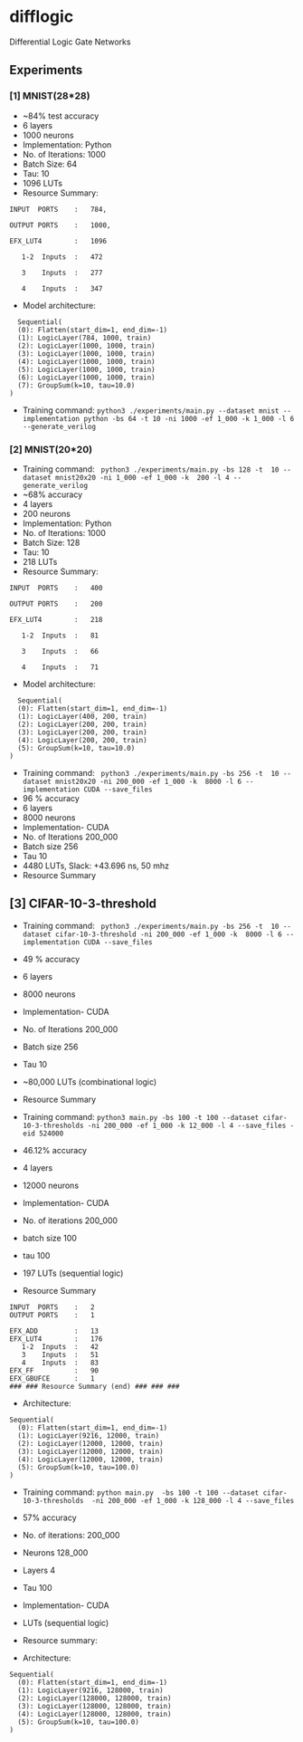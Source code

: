 # difflogic
Differential Logic Gate Networks


## Experiments

### [1] MNIST(28*28)

- ~84% test accuracy
- 6 layers
- 1000 neurons
- Implementation: Python
- No. of Iterations: 1000
- Batch Size: 64
- Tau: 10
- 1096 LUTs
- Resource Summary:
```
INPUT  PORTS    : 	784,

OUTPUT PORTS    : 	1000,

EFX_LUT4        : 	1096

   1-2  Inputs  : 	472

   3    Inputs  : 	277

   4    Inputs  : 	347
```
- Model architecture:
```
  Sequential(
  (0): Flatten(start_dim=1, end_dim=-1)
  (1): LogicLayer(784, 1000, train)
  (2): LogicLayer(1000, 1000, train)
  (3): LogicLayer(1000, 1000, train)
  (4): LogicLayer(1000, 1000, train)
  (5): LogicLayer(1000, 1000, train)
  (6): LogicLayer(1000, 1000, train)
  (7): GroupSum(k=10, tau=10.0)
)
```

- Training command: `python3 ./experiments/main.py --dataset mnist --implementation python -bs 64 -t 10 -ni 1000 -ef 1_000 -k 1_000 -l 6 --generate_verilog`

### [2] MNIST(20*20)

- Training command: ` python3 ./experiments/main.py -bs 128 -t  10 --dataset mnist20x20 -ni 1_000 -ef 1_000 -k  200 -l 4 --generate_verilog`
- ~68% accuracy
- 4 layers
- 200 neurons
- Implementation: Python
- No. of Iterations: 1000
- Batch Size: 128
- Tau: 10
- 218 LUTs
- Resource Summary:
```
INPUT  PORTS    :   400

OUTPUT PORTS    :   200

EFX_LUT4        :   218

   1-2  Inputs  :   81

   3    Inputs  :   66

   4    Inputs  :   71
```
- Model architecture:
```
  Sequential(
  (0): Flatten(start_dim=1, end_dim=-1)
  (1): LogicLayer(400, 200, train)
  (2): LogicLayer(200, 200, train)
  (3): LogicLayer(200, 200, train)
  (4): LogicLayer(200, 200, train)
  (5): GroupSum(k=10, tau=10.0)
)
```

- Training command: ` python3 ./experiments/main.py -bs 256 -t  10 --dataset mnist20x20 -ni 200_000 -ef 1_000 -k  8000 -l 6 --implementation CUDA --save_files`
- 96 % accuracy
- 6 layers
- 8000 neurons
- Implementation- CUDA
- No. of Iterations 200_000
- Batch size 256
- Tau 10
- 4480 LUTs, Slack: +43.696 ns, 50 mhz
- Resource Summary
  

## [3] CIFAR-10-3-threshold


- Training command: ` python3 ./experiments/main.py -bs 256 -t  10 --dataset cifar-10-3-threshold -ni 200_000 -ef 1_000 -k  8000 -l 6 --implementation CUDA --save_files`
- 49 % accuracy
- 6 layers
- 8000 neurons
- Implementation- CUDA
- No. of Iterations 200_000
- Batch size 256
- Tau 10
- ~80,000 LUTs (combinational logic)
- Resource Summary


- Training command: `python3 main.py -bs 100 -t 100 --dataset cifar-10-3-thresholds -ni 200_000 -ef 1_000 -k 12_000 -l 4 --save_files -eid 524000` 
- 46.12% accuracy
- 4 layers
- 12000 neurons
- Implementation- CUDA
- No. of iterations 200_000
- batch size 100
- tau 100
- 197 LUTs (sequential logic)
-  Resource Summary
```
INPUT  PORTS    : 	2
OUTPUT PORTS    : 	1

EFX_ADD         : 	13
EFX_LUT4        : 	176
   1-2  Inputs  : 	42
   3    Inputs  : 	51
   4    Inputs  : 	83
EFX_FF          : 	90
EFX_GBUFCE      : 	1
### ### Resource Summary (end) ### ### ###
```

- Architecture:
```
Sequential(
  (0): Flatten(start_dim=1, end_dim=-1)
  (1): LogicLayer(9216, 12000, train)
  (2): LogicLayer(12000, 12000, train)
  (3): LogicLayer(12000, 12000, train)
  (4): LogicLayer(12000, 12000, train)
  (5): GroupSum(k=10, tau=100.0)
)
```



- Training command: `python main.py  -bs 100 -t 100 --dataset cifar-10-3-thresholds  -ni 200_000 -ef 1_000 -k 128_000 -l 4 --save_files`
- 57% accuracy
- No. of iterations: 200_000
- Neurons 128_000
- Layers 4
- Tau 100
- Implementation- CUDA
- LUTs (sequential logic)
- Resource summary:
  
- Architecture:
```
Sequential(
  (0): Flatten(start_dim=1, end_dim=-1)
  (1): LogicLayer(9216, 128000, train)
  (2): LogicLayer(128000, 128000, train)
  (3): LogicLayer(128000, 128000, train)
  (4): LogicLayer(128000, 128000, train)
  (5): GroupSum(k=10, tau=100.0)
)
```






